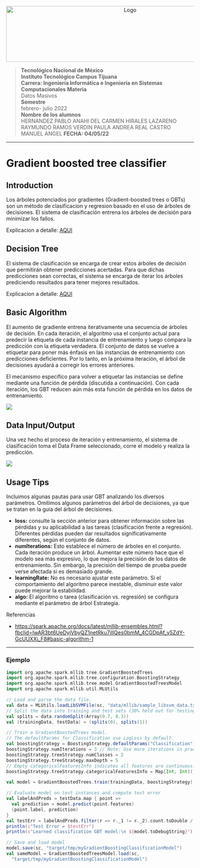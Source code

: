 <p align="center">
    <img alt="Logo" src="https://www.tijuana.tecnm.mx/wp-content/uploads/2021/08/liston-de-logos-oficiales-educacion-tecnm-FEB-2021.jpg" width=650 height=150>
</p>

>**Tecnológico Nacional de México  
Instituto Tecnológico Campus Tijuana   
Carrera: Ingeniería Informática e Ingeniería en Sistemas Computacionales**
**Materia**  
Datos Masivos  
**Semestre**  
febrero- julio 2022  
**Nombre de los alumnos**  
HERNANDEZ PABLO ANAHI DEL CARMEN 
HIRALES LAZARENO RAYMUNDO
RAMOS VERDIN PAULA ANDREA
REAL CASTRO MANUEL ANGEL
**FECHA: 04/05/22**

----
# **Gradient boosted tree classifier**

## Introduction

Los árboles potenciados por gradientes (Gradient-boosted trees o GBTs) son un método de 
clasificacion y regresion basado en el uso de árboles de decisiones. El sistema de clasificación 
entrena los árboles de decisión para minimizar los fallos.

Explicacion a detalle: [AQUI](https://youtu.be/3CC4N4z3GJc?t=350)

## Decision Tree

El sistema de clasificación se encarga de crear estos árboles de decisión que permitirán obtener 
predicciones acertadas. Para que dichas predicciones sean correctas, el sistema se encarga de 
iterar los árboles prediciendo resultados para tener mejores resultados.

Explicacion a detalle: [AQUI](https://youtu.be/7VeUPuFGJHk?t=15)

## Basic Algorithm

El aumento de gradiente entrena iterativamente una secuencia de árboles de decisión. En cada 
iteración, el algoritmo usa el conjunto actual para predecir la etiqueta de cada instancia de 
entrenamiento y luego compara la predicción con la etiqueta verdadera. El conjunto de datos se 
vuelve a etiquetar para poner más énfasis en las instancias de entrenamiento con predicciones 
deficientes. Por lo tanto, en la próxima iteración, el árbol de decisiones ayudará a corregir 
los errores anteriores.

El mecanismo específico para volver a etiquetar las instancias se define mediante una función 
de pérdida (discutida a continuación). Con cada iteración, los GBT reducen aún más esta función 
de pérdida en los datos de entrenamiento.

![](https://www.researchgate.net/profile/Michael-Jahrer/publication/221654586/figure/fig1/AS:669060601769991@1536527886498/Bagged-Gradient-Boosted-Decision-Tree-A-prediction-of-the-BGBDT-consists-of-results-by-N.png)

## Data Input/Output

Una vez hecho el proceso de iteración y entrenamiento, el sistema de clasificación toma el 
Data Frame seleccionado, corre el modelo y realiza la predicción.

![](https://stackabuse.s3.amazonaws.com/media/gradient-boosting-classifiers-in-python-with-scikit-learn-3.png)

## Usage Tips

Incluimos algunas pautas para usar GBT analizando los diversos parámetros. Omitimos algunos 
parámetros del árbol de decisiones, ya que se tratan en la guía del árbol de decisiones.
- **loss:** consulte la sección anterior para obtener información sobre las pérdidas y su aplicabilidad 
a las tareas (clasificación frente a regresión). Diferentes pérdidas pueden dar resultados 
significativamente diferentes, según el conjunto de datos.
- **numIterations:** Esto establece el número de árboles en el conjunto. Cada iteración produce un 
árbol. Aumentar este número hace que el modelo sea más expresivo, lo que mejora la precisión 
de los datos de entrenamiento. Sin embargo, la precisión del tiempo de prueba puede verse 
afectada si es demasiado grande.
- **learningRate:** No es necesario ajustar este parámetro. Si el comportamiento del algoritmo parece 
inestable, disminuir este valor puede mejorar la estabilidad.
- **algo:** El algoritmo o tarea (clasificación vs. regresión) se configura mediante el parámetro 
de árbol Estrategia.

Referencias
- https://spark.apache.org/docs/latest/mllib-ensembles.html?fbclid=IwAR3bt6UeDyjVbyQZ1netRku7iIIQes0bmM_4CGDpAf_y5ZdY-GcUUXXi_F8#basic-algorithm-1
-------

### Ejemplo  
  
```scala
import org.apache.spark.mllib.tree.GradientBoostedTrees
import org.apache.spark.mllib.tree.configuration.BoostingStrategy
import org.apache.spark.mllib.tree.model.GradientBoostedTreesModel
import org.apache.spark.mllib.util.MLUtils

// Load and parse the data file.
val data = MLUtils.loadLibSVMFile(sc, "data/mllib/sample_libsvm_data.txt")
// Split the data into training and test sets (30% held out for testing)
val splits = data.randomSplit(Array(0.7, 0.3))
val (trainingData, testData) = (splits(0), splits(1))

// Train a GradientBoostedTrees model.
// The defaultParams for Classification use LogLoss by default.
val boostingStrategy = BoostingStrategy.defaultParams("Classification")
boostingStrategy.numIterations = 3 // Note: Use more iterations in practice.
boostingStrategy.treeStrategy.numClasses = 2
boostingStrategy.treeStrategy.maxDepth = 5
// Empty categoricalFeaturesInfo indicates all features are continuous.
boostingStrategy.treeStrategy.categoricalFeaturesInfo = Map[Int, Int]()

val model = GradientBoostedTrees.train(trainingData, boostingStrategy)

// Evaluate model on test instances and compute test error
val labelAndPreds = testData.map { point =>
  val prediction = model.predict(point.features)
  (point.label, prediction)
}
val testErr = labelAndPreds.filter(r => r._1 != r._2).count.toDouble / testData.count()
println(s"Test Error = $testErr")
println(s"Learned classification GBT model:\n ${model.toDebugString}")

// Save and load model
model.save(sc, "target/tmp/myGradientBoostingClassificationModel")
val sameModel = GradientBoostedTreesModel.load(sc,
  "target/tmp/myGradientBoostingClassificationModel")

